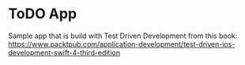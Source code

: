 # ToDO App

Sample app that is build with Test Driven Development from this book:  
https://www.packtpub.com/application-development/test-driven-ios-development-swift-4-third-edition
